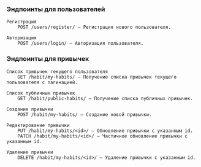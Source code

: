 ### Эндпоинты для пользователей

    Регистрация
        POST /users/register/ — Регистрация нового пользователя.

    Авторизация
        POST /users/login/ — Авторизация пользователя.

### Эндпоинты для привычек

    Список привычек текущего пользователя
        GET /habit/my-habits/ — Получение списка привычек текущего пользователя с пагинацией.

    Список публичных привычек
        GET /habit/public-habits/ — Получение списка публичных привычек.

    Создание привычки
        POST /habit/my-habits/ — Создание новой привычки.

    Редактирование привычки
        PUT /habit/my-habits/<id>/ — Обновление привычки с указанным id.
        PATCH /habit/my-habits/<id>/ — Частичное обновление привычки с указанным id.

    Удаление привычки
        DELETE /habit/my-habits/<id>/ — Удаление привычки с указанным id.